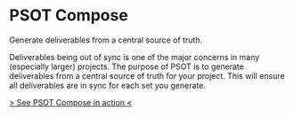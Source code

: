 # PSOT Compose
Generate deliverables from a central source of truth.

Deliverables being out of sync is one of the major concerns in many (especially larger) projects. The purpose of PSOT is to generate deliverables from a central source of truth for your project. This will ensure all deliverables are in sync for each set you generate.

<a href="http://composetool.info/" target="_blank">&gt; See PSOT Compose in action &lt;</a>

